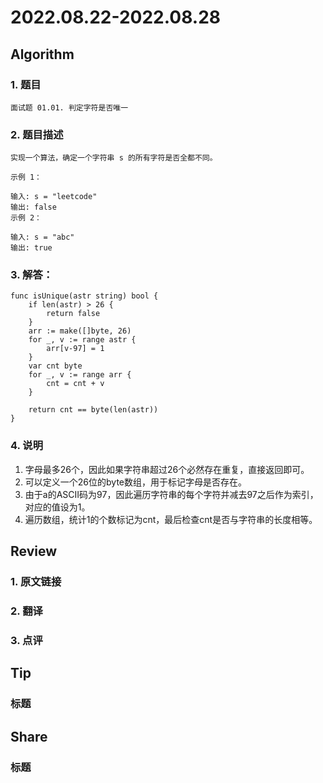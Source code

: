 # 2022.08.22-2022.08.28

## Algorithm
### 1. 题目
```
面试题 01.01. 判定字符是否唯一
```
### 2. 题目描述
```
实现一个算法，确定一个字符串 s 的所有字符是否全都不同。

示例 1：

输入: s = "leetcode"
输出: false 
示例 2：

输入: s = "abc"
输出: true
```

### 3. 解答：
```golang
func isUnique(astr string) bool {
	if len(astr) > 26 {
		return false
	}
	arr := make([]byte, 26)
	for _, v := range astr {
		arr[v-97] = 1
	}
	var cnt byte
	for _, v := range arr {
		cnt = cnt + v
	}

	return cnt == byte(len(astr))
}
```
### 4. 说明
1. 字母最多26个，因此如果字符串超过26个必然存在重复，直接返回即可。
2. 可以定义一个26位的byte数组，用于标记字母是否存在。
3. 由于a的ASCII码为97，因此遍历字符串的每个字符并减去97之后作为索引，对应的值设为1。
4. 遍历数组，统计1的个数标记为cnt，最后检查cnt是否与字符串的长度相等。

## Review
### 1. 原文链接


### 2. 翻译


### 3. 点评


## Tip
### 标题


## Share
### 标题